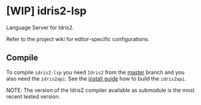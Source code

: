 # [WIP] idris2-lsp
Language Server for Idris2.

Refer to the project wiki for editor-specific configurations.

## Compile
To compile `idris2-lsp` you need `Idris2` from the [master](https://github.com/idris-lang/Idris2) branch and you also need the `idris2api`. See the [install guide](https://github.com/idris-lang/Idris2/blob/master/INSTALL.md) how to build the `idris2api`.

NOTE: The version of the Idris2 compiler available as submodule is the most recent tested version.
